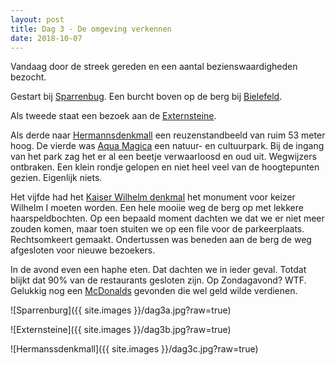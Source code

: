 ```yaml
---
layout: post
title: Dag 3 - De omgeving verkennen
date: 2018-10-07
---
```

Vandaag door de streek gereden en een aantal bezienswaardigheden bezocht.  

Gestart bij [Sparrenbug](https://de.m.wikipedia.org/wiki/Sparrenburg). Een burcht boven op de berg bij [Bielefeld](https://nl.m.wikipedia.org/wiki/Bielefeld).

Als tweede staat een bezoek aan de [Externsteine](https://www.google.nl/url?sa=t&source=web&rct=j&url=https://nl.m.wikipedia.org/wiki/Externsteine&ved=2ahUKEwjFp4jG8vTdAhVKjqQKHelUDowQFjAiegQIABAB&usg=AOvVaw2ACKJU9PPFjZ00RnwvHjE0).

Als derde naar [Hermannsdenkmall](https://www.google.nl/url?sa=t&source=web&rct=j&url=https://www.hermannsdenkmal.de) een reuzenstandbeeld van ruim 53 meter hoog.
De vierde was [Aqua Magica](https://www.aquamagica.de) een natuur- en cultuurpark. Bij de ingang van het park zag het er al een beetje verwaarloosd en oud uit. Wegwijzers ontbraken. Een klein rondje gelopen en niet heel veel van de hoogtepunten gezien. Eigenlijk niets.  

Het vijfde had het [Kaiser Wilhelm denkmal](https://kaiser-wilhelm-porta.de) het monument voor keizer Wilhelm I moeten worden. Een hele mooiie weg de berg op met lekkere haarspeldbochten. Op een bepaald moment dachten we dat we er niet meer zouden komen, maar toen stuiten we op een file voor de parkeerplaats. Rechtsomkeert gemaakt. Ondertussen was beneden aan de berg de weg afgesloten voor nieuwe bezoekers. 

In de avond even een haphe eten. Dat dachten we in ieder geval. Totdat blijkt dat 90% van de restaurants gesloten zijn. Op Zondagavond? WTF. Gelukkig nog een [McDonalds](https://www.mcdonalds.de) gevonden die wel geld wilde verdienen.   

![Sparrenburg]({{ site.images }}/dag3a.jpg?raw=true)

![Externsteine]({{ site.images }}/dag3b.jpg?raw=true)

![Hermanssdenkmall]({{ site.images }}/dag3c.jpg?raw=true)